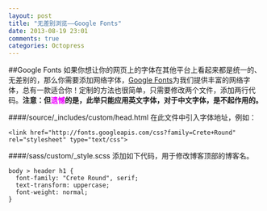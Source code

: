 ```yaml
---
layout: post
title: "无差别浏览——Google Fonts"
date: 2013-08-19 23:01
comments: true
categories: Octopress
---
```

##Google Fonts
如果你想让你的网页上的字体在其他平台上看起来都是统一的、无差别的，那么你需要添加网络字体，[Google Fonts](http://www.google.com/fonts)为我们提供丰富的网络字体，总有一款适合你！定制的方法也很简单，只需要修改两个文件，添加两行代码。**注意：但<strong style="color: #e0f;">遗憾</strong>的是，此举只能应用英文字体，对于中文字体，是不起作用的。**

####/source/_includes/custom/head.html
在此文件中引入字体地址，例如：

	<link href="http://fonts.googleapis.com/css?family=Crete+Round" rel="stylesheet" type="text/css">

####/sass/custom/_style.scss
添加如下代码，用于修改博客顶部的博客名。

    body > header h1 {
      font-family: "Crete Round", serif;
      text-transform: uppercase;
      font-weight: normal;
    }
